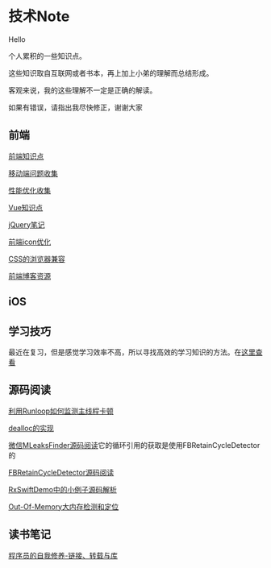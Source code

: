 # 技术Note

Hello

个人累积的一些知识点。

这些知识取自互联网或者书本，再上加上小弟的理解而总结形成。

客观来说，我的这些理解不一定是正确的解读。

如果有错误，请指出我尽快修正，谢谢大家

## 前端

[前端知识点](Learn/WebMobileTips/前端面试题（知识点）.md)

[移动端问题收集](Learn/WebMobileTips/移动端问题.md)

[性能优化收集](Learn/WebMobileTips/性能优化.md)

[Vue知识点](Learn/WebMobileTips/vue.md)

[jQuery笔记](Learn/WebMobileTips/jQuery.md)

[前端icon优化](Learn/WebMobileTips/前端Icon优化.md)

[CSS的浏览器兼容](Learn/WebMobileTips/CSS浏览器兼容.md)

[前端博客资源](Learn/WebMobileTips/前端开发者优质blog.md)

## iOS

## 学习技巧

最近在复习，但是感觉学习效率不高，所以寻找高效的学习知识的方法。在[这里查看](Learn/学习.png)

## 源码阅读

[利用Runloop如何监测主线程卡顿](SourceNote/Lib/利用Runloop如何监测主线程卡顿.md)

[dealloc的实现](SourceNote/Runtime/dealloc的实现.md)

[微信MLeaksFinder源码阅读](SourceNote/Lib/微信MLeaksFinder源码阅读.md)它的循环引用的获取是使用FBRetainCycleDetector的

[FBRetainCycleDetector源码阅读](SourceNote/Lib/FBRetainCycleDetector.md)

[RxSwiftDemo中的小例子源码解析](SourceNote/RxSwift/RxSwiftDemo中的小例子源码解析.md)

[Out-Of-Memory大内存检测和定位](SourceNote/Lib/Out-Of-Memory大内存检测和定位.md)


## 读书笔记

[程序员的自我修养-链接、转载与库](BookNote/程序员的自我修养.pdf)

